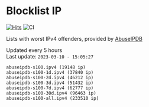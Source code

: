# Blocklist IP

[![Hits](https://hits.seeyoufarm.com/api/count/incr/badge.svg?url=https%3A%2F%2Fgithub.com%2Fborestad%2Fblocklist-ip%2F&count_bg=%2379C83D&title_bg=%23555555&icon=&icon_color=%23E7E7E7&title=hits&edge_flat=false)](https://hits.seeyoufarm.com)  ![CI](https://img.shields.io/github/workflow/status/borestad/blocklist-ip/CI?style=flat-square)

Lists with worst IPv4 offenders, provided by [AbuseIPDB](https://www.abuseipdb.com/)

<!-- FOOTER-PLACEHOLDER -->
Updated every 5 hours<br>
Last update: `2023-03-10 - 15:05:27`
```
abuseipdb-s100.ipv4 (19148 ip)
abuseipdb-s100-1d.ipv4 (37840 ip)
abuseipdb-s100-2d.ipv4 (46212 ip)
abuseipdb-s100-3d.ipv4 (51432 ip)
abuseipdb-s100-7d.ipv4 (62777 ip)
abuseipdb-s100-30d.ipv4 (96463 ip)
abuseipdb-s100-all.ipv4 (233510 ip)
```
